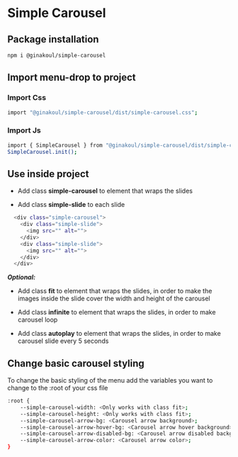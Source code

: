 # Simple Carousel

## Package installation

```bash
npm i @ginakoul/simple-carousel
```

## Import menu-drop to project

### Import Css

```bash
import "@ginakoul/simple-carousel/dist/simple-carousel.css";
```

### Import Js

```bash
import { SimpleCarousel } from "@ginakoul/simple-carousel/dist/simple-carousel.js";
SimpleCarousel.init();
```

## Use inside project

- Add class **simple-carousel** to element that wraps the slides

- Add class **simple-slide** to each slide

```bash
  <div class="simple-carousel">
    <div class="simple-slide">
      <img src="" alt="">
    </div>
    <div class="simple-slide">
      <img src="" alt="">
    </div>
  </div>
```

**_Optional:_**

- Add class **fit** to element that wraps the slides, in order to make the images inside the slide cover the width and height of the carousel

- Add class **infinite** to element that wraps the slides, in order to make carousel loop

- Add class **autoplay** to element that wraps the slides, in order to make carousel slide every 5 seconds

## Change basic carousel styling

To change the basic styling of the menu add the variables you want to change to the :root of your css file

```bash
:root {
    --simple-carousel-width: <Only works with class fit>;
    --simple-carousel-height: <Only works with class fit>;
    --simple-carousel-arrow-bg: <Carousel arrow background>;
    --simple-carousel-arrow-hover-bg: <Carousel arrow hover background>;
    --simple-carousel-arrow-disabled-bg: <Carousel arrow disabled background>;
    --simple-carousel-arrow-color: <Carousel arrow color>;
}
```
